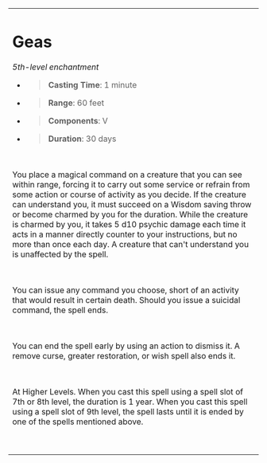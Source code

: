 <table><tbody><tr class="odd"><td><h1 id="geas"><strong>Geas</strong></h1><p><em>5th-level enchantment</em></p><ul><li><blockquote><p><strong>Casting Time</strong>: 1 minute</p></blockquote></li><li><blockquote><p><strong>Range</strong>: 60 feet</p></blockquote></li><li><blockquote><p><strong>Components</strong>: V</p></blockquote></li><li><blockquote><p><strong>Duration</strong>: 30 days</p></blockquote></li></ul><p> </p><p>You place a magical command on a creature that you can see within range, forcing it to carry out some service or refrain from some action or course of activity as you decide. If the creature can understand you, it must succeed on a Wisdom saving throw or become charmed by you for the duration. While the creature is charmed by you, it takes 5 d10 psychic damage each time it acts in a manner directly counter to your instructions, but no more than once each day. A creature that can't understand you is unaffected by the spell.</p><p> </p><p>You can issue any command you choose, short of an activity that would result in certain death. Should you issue a suicidal command, the spell ends.</p><p> </p><p>You can end the spell early by using an action to dismiss it. A remove curse, greater restoration, or wish spell also ends it.</p><p> </p><p>At Higher Levels. When you cast this spell using a spell slot of 7th or 8th level, the duration is 1 year. When you cast this spell using a spell slot of 9th level, the spell lasts until it is ended by one of the spells mentioned above.</p><p> </p></td></tr></tbody></table>